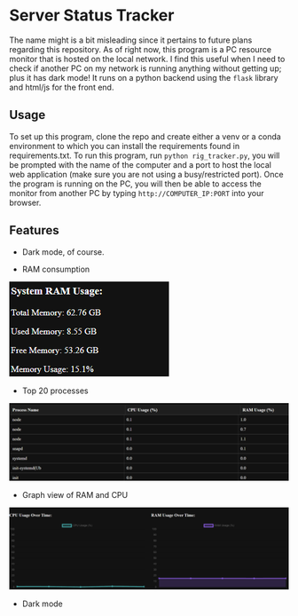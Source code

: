 # Server Status Tracker
The name might is a bit misleading since it pertains to future plans regarding this repository. As of right now, this program is a PC resource monitor that is hosted on the local network. I find this useful when I need to check if another PC on my network is running anything without getting up; plus it has dark mode! 
It runs on a python backend using the `flask` library and html/js for the front end.

## Usage 
To set up this program, clone the repo and create either a venv or a conda environment to which you can install the requirements found in requirements.txt. 
To run this program, run `python rig_tracker.py`, you will be prompted with the name of the computer and a port to host the local web application (make sure you are not using a busy/restricted port). Once the program is running on the PC, you will then be able to access the monitor from another PC by typing `http://COMPUTER_IP:PORT` into your browser.

## Features
- Dark mode, of course.

- RAM consumption

![alt text](doc/img/mem.png)
- Top 20 processes

![alt text](doc/img/proc.png)

- Graph view of RAM and CPU

![alt text](doc/img/graph.png)

- Dark mode
